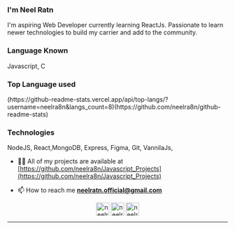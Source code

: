 <!-- ### Hi there 👋
-->
<!--
**neelra8n/neelra8n** is a ✨ _special_ ✨ repository because its `README.md` (this file) appears on your GitHub profile.-->

<h3 align="left">I'm Neel Ratn</h3>
<p align="left">I'm aspiring Web Developer currently learning ReactJs. Passionate to learn newer technologies to build my carrier and add to the community.</p>

<h3 align="left">Language Known</h3>
<p align="left">Javascript, C</p>

<h3 align="left">Top Language used</h3>
(https://github-readme-stats.vercel.app/api/top-langs/?username=neelra8n&langs_count=8)(https://github.com/neelra8n/github-readme-stats)


<h3 align="left">Technologies</h3>
<p align="left">NodeJS, React,MongoDB, Express, Figma, Git, VannilaJs, </p>


- 👨‍💻 All of my projects are available at [https://github.com/neelra8n/Javascript_Projects](https://github.com/neelra8n/Javascript_Projects)

- 📫 How to reach me **neelratn.official@gmail.com**

<p align="center">
<a href="https://www.linkedin.com/in/neel-ratn-353b60169/" target="blank"><img align="center" src="https://cdn.jsdelivr.net/npm/simple-icons@3.0.1/icons/linkedin.svg" alt="neelratn" height="30" width="30" /></a>
<a href="https://fb.com/neelratn100" target="blank"><img align="center" src="https://cdn.jsdelivr.net/npm/simple-icons@3.0.1/icons/facebook.svg" alt="neelratn" height="30" width="30" /></a>
<a href="https://instagram.com/indianghumakkad" target="blank"><img align="center" src="https://cdn.jsdelivr.net/npm/simple-icons@3.0.1/icons/instagram.svg" alt="neelratn" height="30" width="30" /></a>
</p>

----
